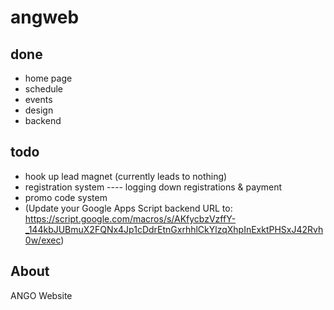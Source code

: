 # angweb

## done
- home page
- schedule
- events
- design
- backend

## todo
- hook up lead magnet (currently leads to nothing)
- registration system
---- logging down registrations & payment
- promo code system
- (Update your Google Apps Script backend URL to: https://script.google.com/macros/s/AKfycbzVzffY-_144kbJUBmuX2FQNx4Jp1cDdrEtnGxrhhlCkYlzqXhpInExktPHSxJ42Rvh0w/exec)

## About
 ANGO Website